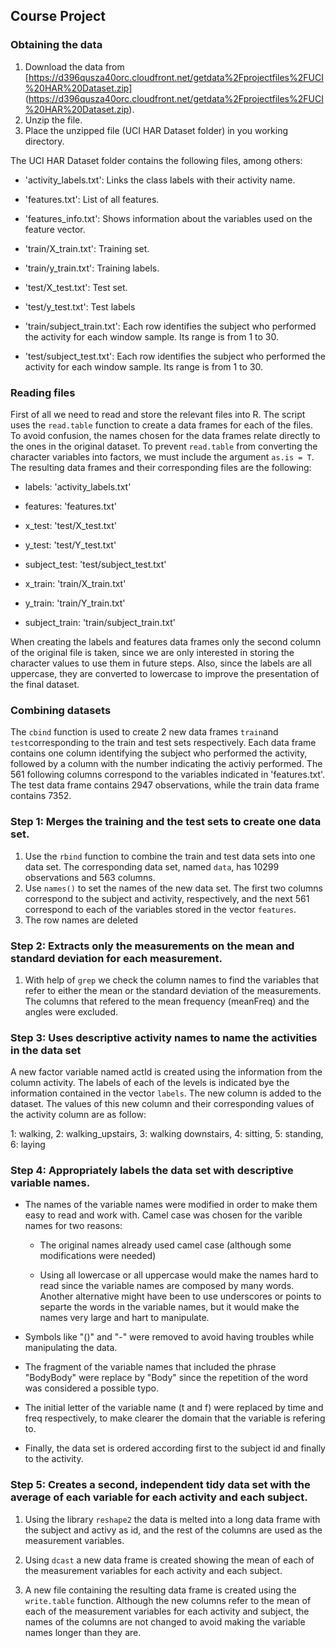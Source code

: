 ## Course Project

### Obtaining the data

1. Download the data from [https://d396qusza40orc.cloudfront.net/getdata%2Fprojectfiles%2FUCI%20HAR%20Dataset.zip] (https://d396qusza40orc.cloudfront.net/getdata%2Fprojectfiles%2FUCI%20HAR%20Dataset.zip). 
2. Unzip the file. 
3. Place the unzipped file (UCI HAR Dataset folder) in you working directory.

The UCI HAR Dataset folder contains the following files, among others:

- 'activity_labels.txt': Links the class labels with their activity name.

- 'features.txt': List of all features.

- 'features_info.txt': Shows information about the variables used on the feature vector.

- 'train/X_train.txt': Training set.

- 'train/y_train.txt': Training labels.

- 'test/X_test.txt': Test set.

- 'test/y_test.txt': Test labels

- 'train/subject_train.txt': Each row identifies the subject who performed the activity for each window sample. Its range is from 1 to 30. 

- 'test/subject_test.txt': Each row identifies the subject who performed the activity for each window sample. Its range is from 1 to 30. 


### Reading files 

First of all we need to read and store the relevant files into R. The script uses the `read.table` function to create a data frames for each of the files. To avoid confusion, the names chosen for the data frames relate directly to the ones in the original dataset. To prevent `read.table` from converting the character variables into factors, we must include the argument `as.is = T`. The resulting data frames and their corresponding files are the following:

- labels: 'activity_labels.txt'

- features: 'features.txt'

- x_test: 'test/X_test.txt'

- y_test: 'test/Y_test.txt'

- subject_test: 'test/subject_test.txt'

- x_train: 'train/X_train.txt'

- y_train: 'train/Y_train.txt'

- subject_train: 'train/subject_train.txt'

When creating the labels and features data frames only the second column of the original file is taken, since we are only interested in storing the character values to use them in future steps. Also, since the labels are all uppercase, they are converted to lowercase to improve the presentation of the final dataset.

### Combining datasets

The `cbind` function is used to create 2 new data frames `train`and `test`corresponding to the train and test sets respectively. Each data frame contains one column identifying the subject who performed the activity, followed by a column with the number indicating the activiy performed. The 561 following columns correspond to the variables indicated in 'features.txt'. The test data frame contains 2947 observations, while the train data frame contains 7352. 

### Step 1: Merges the training and the test sets to create one data set.

1. Use the `rbind` function to combine the train and test data sets into one data set. The corresponding data set, named `data`, has 10299 observations and 563 columns. 
2. Use `names()` to set the names of the new data set. The first two columns correspond to the subject and activity, respectively, and the next 561 correspond to each of the variables stored in the vector `features`.
3. The row names are deleted

### Step 2: Extracts only the measurements on the mean and standard deviation for each measurement.

1. With help of `grep` we check the column names to find the variables that refer to either the mean or the standard deviation of the measurements. The columns that refered to the mean frequency (meanFreq) and the angles were excluded. 

### Step 3: Uses descriptive activity names to name the activities in the data set

A new factor variable named actId is created using the information from the column activity. The labels of each of the levels is indicated bye the information contained in the vector `labels`. The new column is added to the dataset. The values of this new column and their corresponding values of the activity column are as follow: 

1: walking, 2: walking_upstairs, 3: walking downstairs, 4: sitting, 5: standing, 6: laying

### Step 4: Appropriately labels the data set with descriptive variable names. 

* The names of the variable names were modified in order to make them easy to read and work with. Camel case was chosen for the varible names for two reasons:

    * The original names already used camel case (although some modifications were needed)
    
    * Using all lowercase or all uppercase would make the names hard to read since the variable names are composed by many words. Another alternative might have been to use underscores or points to separte the words in the variable names, but it would make the names very large and hart to manipulate.

* Symbols like "()" and "-" were removed to avoid having troubles while manipulating the data. 

* The fragment of the variable names that included the phrase "BodyBody" were replace by "Body" since the repetition of the word was considered a possible typo.

* The initial letter of the variable name (t and f) were replaced by time and freq respectively, to make clearer the domain that the variable is refering to. 

* Finally, the data set is ordered according first to the subject id and finally to the activity. 

### Step 5: Creates a second, independent tidy data set with the average of each variable for each activity and each subject. 

1. Using the library `reshape2` the data is melted into a long data frame with the subject and activy as id, and the rest of the columns are used as the measurement variables.

2. Using `dcast` a new data frame is created showing the mean of each of the measurement variables for each activity and each subject. 

3. A new file containing the resulting data frame is created using the `write.table` function. Although the new columns refer to the mean of each of the measurement variables for each activity and subject, the names of the columns are not changed to avoid making the variable names longer than they are. 

